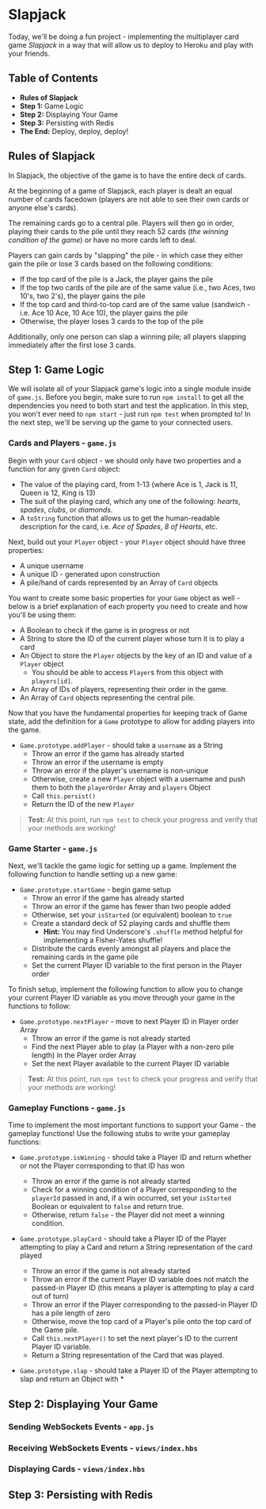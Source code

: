 # Slapjack
Today, we'll be doing a fun project - implementing the multiplayer card game _Slapjack_ in a way that will allow us to deploy to Heroku and play with your friends. 

## Table of Contents

* **Rules of Slapjack**
* **Step 1:** Game Logic
* **Step 2:** Displaying Your Game
* **Step 3:** Persisting with Redis
* **The End:** Deploy, deploy, deploy!

## Rules of Slapjack
In Slapjack, the objective of the game is to have the entire deck of cards.

At the beginning of a game of Slapjack, each player is dealt an equal number of cards facedown (players are not able to see their own cards or anyone else's cards). 

The remaining cards go to a central pile. Players will then go in order, playing their cards to the pile until they reach 52 cards (_the winning condition of the game_) or have no more cards left to deal. 

Players can gain cards by "slapping" the pile - in which case they either gain the pile or lose 3 cards based on the following conditions:

* If the top card of the pile is a Jack, the player gains the pile
* If the top two cards of the pile are of the same value (i.e., two Aces, two 10's, two 2's), the player gains the pile
* If the top card and third-to-top card are of the same value (sandwich - i.e. Ace 10 Ace, 10 Ace 10), the player gains the pile
* Otherwise, the player loses 3 cards to the top of the pile

Additionally, only one person can slap a winning pile; all players slapping immediately after the first lose 3 cards.

## Step 1: Game Logic
We will isolate all of your Slapjack game's logic into a single module inside of `game.js`. Before you begin, make sure to run `npm install` to get all the dependencies you need to both start and test the application. In this step, you won't ever need to `npm start` - just run `npm test` when prompted to! In the next step, we'll be serving up the game to your connected users.

### Cards and Players - `game.js`
Begin with your `Card` object - we should only have two properties and a function for any given `Card` object:

* The value of the playing card, from 1-13 (where Ace is 1, Jack is 11, Queen is 12, King is 13)
* The suit of the playing card, which any one of the following: _hearts_, _spades_, _clubs_, or _diamonds_.
* A `toString` function that allows us to get the human-readable description for the card, i.e. _Ace of Spades_, _8 of Hearts_, etc.

Next, build out your `Player` object - your `Player` object should have three properties:

* A unique username
* A unique ID - generated upon construction
* A pile/hand of cards represented by an Array of `Card` objects

You want to create some basic properties for your `Game` object as well - below is a brief explanation of each property you need to create and how you'll be using them:

* A Boolean to check if the game is in progress or not
* A String to store the ID of the current player whose turn it is to play a card
* An Object to store the `Player` objects by the key of an ID and value of a `Player` object
	* You should be able to access `Player`s from this object with `players[id]`.
* An Array of IDs of players, representing their order in the game.
* An Array of `Card` objects representing the central pile.

Now that you have the fundamental properties for keeping track of Game state, add the definition for a `Game` prototype to allow for adding players into the game.

* `Game.prototype.addPlayer` - should take a `username` as a String
	* Throw an error if the game has already started
	* Throw an error if the username is empty
	* Throw an error if the player's username is non-unique
	* Otherwise, create a new `Player` object with a username and push them to both the `playerOrder` Array and `players` Object
	* Call `this.persist()` 
	* Return the ID of the new `Player`

> **Test:** At this point, run `npm test` to check your progress and verify that your methods are working!


### Game Starter - `game.js`

Next, we'll tackle the game logic for setting up a game. Implement the following function to handle setting up a new game:

* `Game.prototype.startGame` - begin game setup
	* Throw an error if the game has already started
	* Throw an error if the game has fewer than two people added
	* Otherwise, set your `isStarted` (or equivalent) boolean to `true`
	* Create a standard deck of 52 playing cards and shuffle them
		* **Hint:** You may find Underscore's `.shuffle` method helpful for implementing a Fisher-Yates shuffle!
	* Distribute the cards evenly amongst all players and place the remaining cards in the game pile
	* Set the current Player ID variable to the first person in the Player order
	
To finish setup, implement the following function to allow you to change your current Player ID variable as you move through your game in the functions to follow:

* `Game.prototype.nextPlayer` - move to next Player ID in Player order Array
	* Throw an error if the game is not already started
	* Find the next Player able to play (a Player with a non-zero pile length) in the Player order Array
	* Set the next Player available to the current Player ID variable

> **Test:** At this point, run `npm test` to check your progress and verify that your methods are working!

### Gameplay Functions - `game.js`
Time to implement the most important functions to support your Game - the gameplay functions! Use the following stubs to write your gameplay functions:

* `Game.prototype.isWinning` - should take a Player ID and return whether or not the Player corresponding to that ID has won
	* Throw an error if the game is not already started
	* Check for a winning condition of a Player corresponding to the `playerId` passed in and, if a win occurred, set your `isStarted` Boolean or equivalent to `false` and return true.
	* Otherwise, return `false` - the Player did not meet a winning condition.
	
* `Game.prototype.playCard` - should take a Player ID of the Player attempting to play a Card and return a String representation of the card played
	* Throw an error if the game is not already started
	* Throw an error if the current Player ID variable does not match the passed-in Player ID (this means a player is attempting to play a card out of turn)
	* Throw an error if the Player corresponding to the passed-in Player ID has a pile length of zero
	* Otherwise, move the top card of a Player's pile onto the top card of the Game pile.
	* Call `this.nextPlayer()` to set the next player's ID to the current Player ID variable.
	* Return a String representation of the Card that was played.

* `Game.prototype.slap` - should take a Player ID of the Player attempting to slap and return an Object with 
	* 



## Step 2: Displaying Your Game

### Sending WebSockets Events - `app.js`

### Receiving WebSockets Events - `views/index.hbs`

### Displaying Cards - `views/index.hbs`

## Step 3: Persisting with Redis
